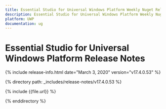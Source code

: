 ```yaml
---
title: Essential Studio for Universal Windows Platform Weekly Nuget Release Release Notes  
description: Essential Studio for Universal Windows Platform Weekly Nuget Release Release Notes  
platform: UWP
documentation: ug
---
```


# Essential Studio for Universal Windows Platform  Release Notes  

{% include release-info.html date="March 3, 2020"  version="v17.4.0.53" %} 


{% directory path: _includes/release-notes/v17.4.0.53 %}

{% include {{file.url}} %}

{% enddirectory %}